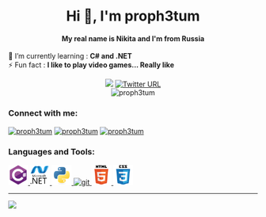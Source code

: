<h1 align="center">Hi 👋, I'm proph3tum</h1>
<h4 align="center">My real name is Nikita and I'm from Russia</h4>

🌱 I’m currently learning : **C# and .NET**  
⚡ Fun fact : **I like to play video games... Really like**


<p align="center"> 
 <a href="https://t.me/proph3tum"><img src="https://img.shields.io/badge/-Telegram-blue?style=flat&logo=Telegram&logoColor=white" /></a>
 <a href=mailto:proph3tum@gmail.com><img  alt="Twitter URL" src="https://img.shields.io/twitter/url?label=Gmail&logo=Gmail&style=social&url=https%3A%2F%2Ft.me%2Fproph3tum"></a>
 <br>
 <img src="https://komarev.com/ghpvc/?username=proph3tum&label=Profile%20views&color=0e75b6&style=flat" alt="proph3tum">
</p>

<h3 align="left">Connect with me:</h3>
<p align="left">
<a href="https://linkedin.com/in/proph3tum" target="blank"><img align="center" src="https://raw.githubusercontent.com/rahuldkjain/github-profile-readme-generator/master/src/images/icons/Social/linked-in-alt.svg" alt="proph3tum" height="30" width="40" /></a>
<a href="https://stackoverflow.com/users/14960579/proph3tum" target="blank"><img align="center" src="https://raw.githubusercontent.com/rahuldkjain/github-profile-readme-generator/master/src/images/icons/Social/stack-overflow.svg" alt="proph3tum" height="30" width="40" /></a>
<a href="https://www.leetcode.com/proph3tum" target="blank"><img align="center" src="https://raw.githubusercontent.com/rahuldkjain/github-profile-readme-generator/master/src/images/icons/Social/leet-code.svg" alt="proph3tum" height="30" width="40" /></a>
</p>

<h3 align="left">Languages and Tools:</h3>
<p align="left"> 
<a href="https://www.w3schools.com/cs/" target="_blank" rel="noreferrer"> <img src="https://raw.githubusercontent.com/devicons/devicon/master/icons/csharp/csharp-original.svg" alt="csharp" width="40" height="40"/> </a> 
<a href="https://www.w3schools.com/css/" target="_blank" rel="noreferrer"> </a>
<a href="https://dotnet.microsoft.com/" target="_blank" rel="noreferrer"> <img src="https://raw.githubusercontent.com/devicons/devicon/master/icons/dot-net/dot-net-original-wordmark.svg" alt="dotnet" width="40" height="40"/> 
<img src="https://raw.githubusercontent.com/devicons/devicon/master/icons/python/python-original.svg" alt="python" width="40" height="40"/>
<a href="https://git-scm.com/" target="_blank" rel="noreferrer">
<img src="https://www.vectorlogo.zone/logos/git-scm/git-scm-icon.svg" alt="git" width="40" height="40"/> </a> 
<a href="https://www.w3.org/html/" target="_blank" rel="noreferrer"> <img src="https://raw.githubusercontent.com/devicons/devicon/master/icons/html5/html5-original-wordmark.svg" alt="html5" width="40" height="40"/> </a>
<img src="https://raw.githubusercontent.com/devicons/devicon/master/icons/css3/css3-original-wordmark.svg" alt="css3" width="40" height="40"/> </a></p>
<hr>

<img src="https://metrics.lecoq.io/proph3tum" />
